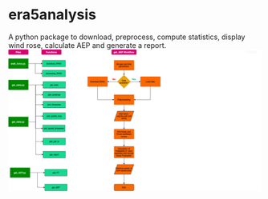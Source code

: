 # era5analysis
A python package to download, preprocess, compute statistics, display wind rose, calculate AEP and generate a report.
![Flowchart](./codecamp_final_package_AEP.png)
